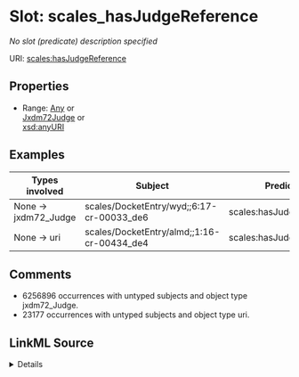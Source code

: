 

# Slot: scales_hasJudgeReference


_No slot (predicate) description specified_





URI: [scales:hasJudgeReference](http://schemas.scales-okn.org/rdf/scales#hasJudgeReference)



<!-- no inheritance hierarchy -->








## Properties

* Range: [Any](../classes/Any.md)&nbsp;or&nbsp;<br />[Jxdm72Judge](../classes/Jxdm72Judge.md)&nbsp;or&nbsp;<br />[xsd:anyURI](http://www.w3.org/2001/XMLSchema#anyURI)






## Examples

| Types involved | Subject | Predicate | Object |
| --- | --- | --- | --- |
| None → jxdm72_Judge | scales/DocketEntry/wyd;;6:17-cr-00033_de6 | scales:hasJudgeReference | scales/JudgeEntity/SJ001755 |
| None → uri | scales/DocketEntry/almd;;1:16-cr-00434_de4 | scales:hasJudgeReference | scales/JudgeEntity/Inconclusive |


## Comments

* 6256896 occurrences with untyped subjects and object type jxdm72_Judge.
* 23177 occurrences with untyped subjects and object type uri.



## LinkML Source

<details>

```yaml
name: scales_hasJudgeReference
description: No slot (predicate) description specified
comments:
- 6256896 occurrences with untyped subjects and object type jxdm72_Judge.
- 23177 occurrences with untyped subjects and object type uri.
examples:
- description: None → jxdm72_Judge
  object:
    example_object: scales/JudgeEntity/SJ001755
    example_object_type: jxdm72_Judge
    example_predicate: scales:hasJudgeReference
    example_subject: scales/DocketEntry/wyd;;6:17-cr-00033_de6
    example_subject_type: None
- description: None → uri
  object:
    example_object: scales/JudgeEntity/Inconclusive
    example_object_type: uri
    example_predicate: scales:hasJudgeReference
    example_subject: scales/DocketEntry/almd;;1:16-cr-00434_de4
    example_subject_type: None
from_schema: scales-kg-new
rank: 1000
slot_uri: scales:hasJudgeReference
alias: scales_hasJudgeReference
range: Any
any_of:
- range: jxdm72_Judge
- range: uri

```
</details>